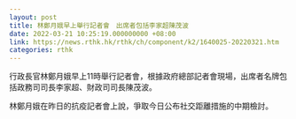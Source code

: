 ```yaml
---
layout: post
title: 林鄭月娥早上舉行記者會　出席者包括李家超陳茂波
date: 2022-03-21 10:25:19.000000000 +08:00
link: https://news.rthk.hk/rthk/ch/component/k2/1640025-20220321.htm
categories: rthk
---
```


行政長官林鄭月娥早上11時舉行記者會，根據政府總部記者會現場，出席者名牌包括政務司司長李家超、財政司司長陳茂波。

林鄭月娥在昨日的抗疫記者會上說，爭取今日公布社交距離措施的中期檢討。
